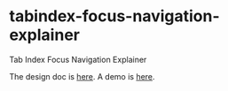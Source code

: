 # tabindex-focus-navigation-explainer
Tab Index Focus Navigation Explainer

The design doc is [here](https://docs.google.com/a/chromium.org/document/d/1k93Ez6yNSyWQDtGjdJJqTBPmljk9l2WS3JTe5OHHB50/edit).
A demo is [here](https://takayoshikochi.github.io/tabindex-focus-navigation-explainer/demo/date-input.html).
